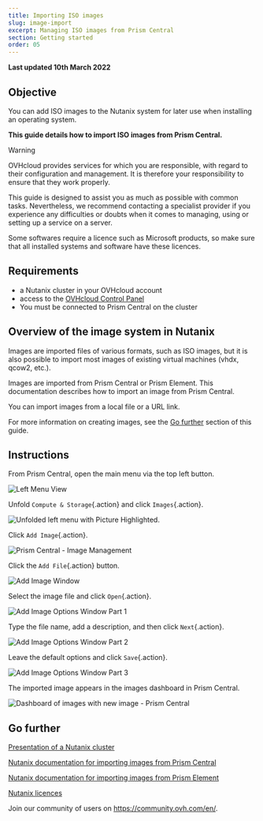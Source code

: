 ```yaml
---
title: Importing ISO images
slug: image-import
excerpt: Managing ISO images from Prism Central
section: Getting started
order: 05
---
```


**Last updated 10th March 2022**

## Objective

You can add ISO images to the Nutanix system for later use when installing an operating system.

**This guide details how to import ISO images from Prism Central.**

> [!warning]
> OVHcloud provides services for which you are responsible, with regard to their configuration and management. It is therefore your responsibility to ensure that they work properly.
>
> This guide is designed to assist you as much as possible with common tasks. Nevertheless, we recommend contacting a specialist provider if you experience any difficulties or doubts when it comes to managing, using or setting up a service on a server.
>
> Some softwares require a licence such as Microsoft products, so make sure that all installed systems and software have these licences.

## Requirements

- a Nutanix cluster in your OVHcloud account
- access to the [OVHcloud Control Panel](https://www.ovh.com/auth/?action=gotomanager&from=https://www.ovh.co.uk/&ovhSubsidiary=GB)
- You must be connected to Prism Central on the cluster

## Overview of the image system in Nutanix

Images are imported files of various formats, such as ISO images, but it is also possible to import most images of existing virtual machines (vhdx, qcow2, etc.).

Images are imported from Prism Central or Prism Element. This documentation describes how to import an image from Prism Central.

You can import images from a local file or a URL link.

For more information on creating images, see the [Go further](#gofurther) section of this guide.

## Instructions

From Prism Central, open the main menu via the top left button. 

![Left Menu View](images/PrismCentralDashboardWithLeftMenu.PNG)

Unfold `Compute & Storage`{.action} and click `Images`{.action}.

![Unfolded left menu with Picture Highlighted](images/PrismCentralLefMenuToImage.PNG).

Click `Add Image`{.action}.

![Prism Central - Image Management](images/PrismCentralAddImage.PNG)

Click the `Add File`{.action} button.

![Add Image Window](images/AddImage01.PNG)

Select the image file and click `Open`{.action}.

![Add Image Options Window Part 1](images/AddImage02.PNG)

Type the file name, add a description, and then click `Next`{.action}.

![Add Image Options Window Part 2](images/AddImage03.PNG)

Leave the default options and click `Save`{.action}.

![Add Image Options Window Part 3](images/AddImage04.PNG)

The imported image appears in the images dashboard in Prism Central.

![Dashboard of images with new image - Prism Central](images/PrismCentralDashboardImagesWithNewImages.PNG)

## Go further <a name="gofurther"></a>

[Presentation of a Nutanix cluster](https://docs.ovh.com/gb/en/nutanix/nutanix-hci/)

[Nutanix documentation for importing images from Prism Central](https://portal.nutanix.com/page/documents/details?targetId=Prism-Central-Guide-Prism-v5_20:mul-image-import-pc-t.html)

[Nutanix documentation for importing images from Prism Element](https://portal.nutanix.com/page/documents/details?targetId=Web-Console-Guide-Prism-v5_20:wc-image-configure-acropolis-wc-t.html)

[Nutanix licences](https://www.nutanix.com/products/software-options)

Join our community of users on <https://community.ovh.com/en/>.
